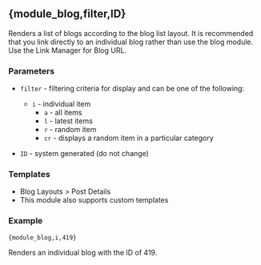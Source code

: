 ## {module_blog,filter,ID}

Renders a list of blogs according to the blog list layout. It is recommended that you link directly to an individual blog rather than use the blog module. Use the Link Manager for Blog URL.

### Parameters

* `filter` -  filtering criteria for display and can be one of the following:
  * `i` - individual item 
	* `a` - all items
	* `l` - latest items
	* `r` - random item
	* `cr` - displays a random item in a particular category

* `ID` - system generated (do not change)

### Templates

* Blog Layouts > Post Details
* This module also supports custom templates

### Example

`{module_blog,i,419}`

Renders an individual blog with the ID of 419.
